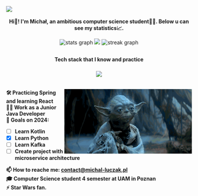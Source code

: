 <img src="200h.gif" />

<p align="center"><b>Hi👋! I'm Michał, an ambitious computer science student👨‍💻. Below u can see my statistics📈.</b></p>

<div align="center">
  <img src="https://github-readme-stats.vercel.app/api?username=michal-luczak&hide_title=false&hide_rank=false&show_icons=true&include_all_commits=true&count_private=true&disable_animations=false&theme=dark&locale=en&hide_border=true" height="121" alt="stats graph"  />
  <img src="https://github-readme-stats.vercel.app/api/top-langs/?username=michal-luczak&layout=compact&theme=dark&hide_border=true" height="121"/>
  <img src="https://streak-stats.demolab.com?user=michal-luczak&locale=en&mode=daily&theme=dark&hide_border=true&date_format=j M[ Y]" height="121" alt="streak graph"  />
</div>

##

<p align="center"><b>Tech stack that I know and practice</b></p>

###

<p align="center">
  <a href="https://skillicons.dev">
    <img src="https://skillicons.dev/icons?i=java,spring,docker,redis,mysql,postgres,mongodb,git,linux,html,css,maven,python, gradle, react, aws" />
  </a>
</p>

##

<img align="right" height="175" src="yoda.gif"  />

###

**🛠️ Practicing Spring and learning React** <br>
**🧑‍💼 Work as a Junior Java Developer** <br>
**📅 Goals on 2024:**
- [ ] **Learn Kotlin**
- [X] **Learn Python**
- [ ] **Learn Kafka**
- [ ] **Create project with microservice architecture**

**📫 How to reache me: contact@michal-luczak.pl**<br>
**🎓 Computer Science student 4 semester at UAM in Poznan**<br>
**⚡ Star Wars fan.**
